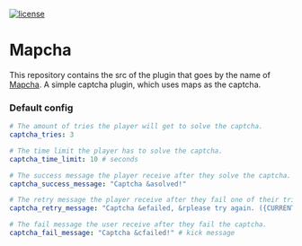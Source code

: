 [![license](https://img.shields.io/github/license/mashape/apistatus.svg) ](LICENSE)

# Mapcha
This repository contains the src of the plugin that goes by the name of [Mapcha](https://www.spigotmc.org/resources/mapcha.51630/). A simple captcha plugin, which uses maps as the captcha.

### Default config
```yml
# The amount of tries the player will get to solve the captcha.
captcha_tries: 3

# The time limit the player has to solve the captcha.
captcha_time_limit: 10 # seconds

# The success message the player receive after they solve the captcha.
captcha_success_message: "Captcha &asolved!"

# The retry message the player receive after they fail one of their tries.
captcha_retry_message: "Captcha &efailed, &rplease try again. ({CURRENT_TRIES}/{MAX_TRIES})"

# The fail message the user receive after they fail the captcha.
captcha_fail_message: "Captcha &cfailed!" # kick message
```